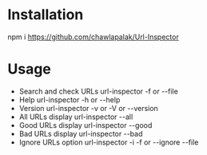 # Installation

npm i https://github.com/chawlapalak/Url-Inspector

# Usage

- Search and check URLs
  url-inspector -f or --file <filename>
- Help
  url-inspector -h or --help
- Version
  url-inspector -v or -V or --version
- All URLs display
  url-inspector --all
- Good URLs display
  url-inspector --good
- Bad URLs display
  url-inspector --bad
- Ignore URLs option
  url-inspector -i <filename> -f <filename> or --ignore <filename> --file <filename>
